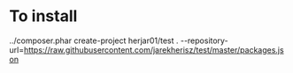 # To install
../composer.phar create-project herjar01/test . --repository-url=https://raw.githubusercontent.com/jarekherisz/test/master/packages.json
